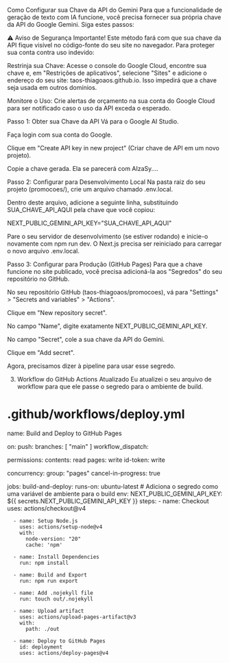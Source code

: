 Como Configurar sua Chave da API do Gemini
Para que a funcionalidade de geração de texto com IA funcione, você precisa fornecer sua própria chave da API do Google Gemini. Siga estes passos:

⚠️ Aviso de Segurança Importante!
Este método fará com que sua chave da API fique visível no código-fonte do seu site no navegador. Para proteger sua conta contra uso indevido:

Restrinja sua Chave: Acesse o console do Google Cloud, encontre sua chave e, em "Restrições de aplicativos", selecione "Sites" e adicione o endereço do seu site: taos-thiagoaos.github.io. Isso impedirá que a chave seja usada em outros domínios.

Monitore o Uso: Crie alertas de orçamento na sua conta do Google Cloud para ser notificado caso o uso da API exceda o esperado.

Passo 1: Obter sua Chave da API
Vá para o Google AI Studio.

Faça login com sua conta do Google.

Clique em "Create API key in new project" (Criar chave de API em um novo projeto).

Copie a chave gerada. Ela se parecerá com AIzaSy....

Passo 2: Configurar para Desenvolvimento Local
Na pasta raiz do seu projeto (promocoes/), crie um arquivo chamado .env.local.

Dentro deste arquivo, adicione a seguinte linha, substituindo SUA_CHAVE_API_AQUI pela chave que você copiou:

NEXT_PUBLIC_GEMINI_API_KEY="SUA_CHAVE_API_AQUI"

Pare o seu servidor de desenvolvimento (se estiver rodando) e inicie-o novamente com npm run dev. O Next.js precisa ser reiniciado para carregar o novo arquivo .env.local.

Passo 3: Configurar para Produção (GitHub Pages)
Para que a chave funcione no site publicado, você precisa adicioná-la aos "Segredos" do seu repositório no GitHub.

No seu repositório GitHub (taos-thiagoaos/promocoes), vá para "Settings" > "Secrets and variables" > "Actions".

Clique em "New repository secret".

No campo "Name", digite exatamente NEXT_PUBLIC_GEMINI_API_KEY.

No campo "Secret", cole a sua chave da API do Gemini.

Clique em "Add secret".

Agora, precisamos dizer à pipeline para usar esse segredo.

3. Workflow do GitHub Actions Atualizado
   Eu atualizei o seu arquivo de workflow para que ele passe o segredo para o ambiente de build.

# .github/workflows/deploy.yml

name: Build and Deploy to GitHub Pages

on:
push:
branches: [ "main" ]
workflow_dispatch:

permissions:
contents: read
pages: write
id-token: write

concurrency:
group: "pages"
cancel-in-progress: true

jobs:
build-and-deploy:
runs-on: ubuntu-latest # Adiciona o segredo como uma variável de ambiente para o build
env:
NEXT_PUBLIC_GEMINI_API_KEY: ${{ secrets.NEXT_PUBLIC_GEMINI_API_KEY }}
steps: - name: Checkout
uses: actions/checkout@v4

      - name: Setup Node.js
        uses: actions/setup-node@v4
        with:
          node-version: "20"
          cache: 'npm'

      - name: Install Dependencies
        run: npm install

      - name: Build and Export
        run: npm run export

      - name: Add .nojekyll file
        run: touch out/.nojekyll

      - name: Upload artifact
        uses: actions/upload-pages-artifact@v3
        with:
          path: ./out

      - name: Deploy to GitHub Pages
        id: deployment
        uses: actions/deploy-pages@v4
